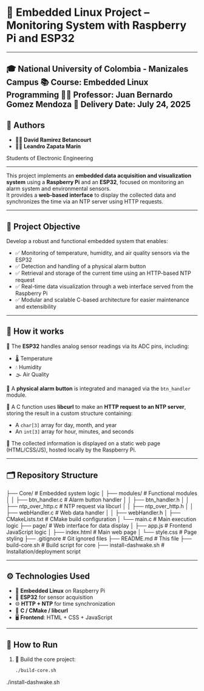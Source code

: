 # 🚨 Embedded Linux Project – Monitoring System with Raspberry Pi and ESP32
---

**🎓 National University of Colombia - Manizales Campus**
**📚 Course: Embedded Linux Programming**
**👨‍🏫 Professor:** Juan Bernardo Gomez Mendoza
**📅 Delivery Date:** July 24, 2025
---

## 👥 Authors

- 👨‍💻 **David Ramirez Betancourt**
- 👨‍💻 **Leandro Zapata Marín**

Students of Electronic Engineering

---

This project implements an **embedded data acquisition and visualization system** using a **Raspberry Pi** and an **ESP32**, focused on monitoring an alarm system and environmental sensors.  
It provides a **web-based interface** to display the collected data and synchronizes the time via an NTP server using HTTP requests.

---

## 🎯 Project Objective

Develop a robust and functional embedded system that enables:

- ✅ Monitoring of temperature, humidity, and air quality sensors via the ESP32  
- ✅ Detection and handling of a physical alarm button  
- ✅ Retrieval and storage of the current time using an HTTP-based NTP request  
- ✅ Real-time data visualization through a web interface served from the Raspberry Pi  
- ✅ Modular and scalable C-based architecture for easier maintenance and extensibility

---

## 🧠 How it works

🔹 The **ESP32** handles analog sensor readings via its ADC pins, including:

- 🌡️ Temperature  
- 💧 Humidity  
- 🌫️ Air Quality  

🔹 A **physical alarm button** is integrated and managed via the `btn_handler` module.

🔹 A C function uses **libcurl** to make an **HTTP request to an NTP server**, storing the result in a custom structure containing:

- A `char[3]` array for day, month, and year  
- An `int[3]` array for hour, minutes, and seconds

🔹 The collected information is displayed on a static web page (HTML/CSS/JS), hosted locally by the Raspberry Pi.

---

## 🗂️ Repository Structure
├── Core/ # Embedded system logic
│ ├── modules/ # Functional modules
│ │ ├── btn_handler.c # Alarm button handler
│ │ ├── btn_handler.h
│ │ ├── ntp_over_http.c # NTP request via libcurl
│ │ ├── ntp_over_http.h
│ │ ├── webHandler.c # Web data handler
│ │ ├── webHandler.h
│ ├── CMakeLists.txt # CMake build configuration
│ └── main.c # Main execution logic
├── page/ # Web interface for data display
│ ├── app.js # Frontend JavaScript logic
│ ├── index.html # Main web page
│ └── style.css # Page styling
├── .gitignore # Git ignored files
├── README.md # This file
├── build-core.sh # Build script for core
├── install-dashwake.sh # Installation/deployment script

---

## ⚙️ Technologies Used

- 🐧 **Embedded Linux** on Raspberry Pi  
- 📡 **ESP32** for sensor acquisition  
- 🌐 **HTTP + NTP** for time synchronization  
- 🧰 **C / CMake / libcurl**  
- 🖥️ **Frontend**: HTML + CSS + JavaScript  

---

## 🚀 How to Run

1. 🔧 Build the core project:
   ```bash
   ./build-core.sh
./install-dashwake.sh


